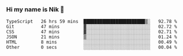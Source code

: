 ### Hi my name is Nik 👋

<!--
**NikDoe/NikDoe** is a ✨ _special_ ✨ repository because its `README.md` (this file) appears on your GitHub profile.

Here are some ideas to get you started:

- 🔭 I’m currently working on ...
- 🌱 I’m currently learning ...
- 👯 I’m looking to collaborate on ...
- 🤔 I’m looking for help with ...
- 💬 Ask me about ...
- 📫 How to reach me: ...
- 😄 Pronouns: ...
- ⚡ Fun fact: ...
-->

<!--START_SECTION:waka-->

```text
TypeScript   26 hrs 59 mins  ███████████████████████▒░   92.78 %
Git          47 mins         ▓░░░░░░░░░░░░░░░░░░░░░░░░   02.72 %
CSS          47 mins         ▓░░░░░░░░░░░░░░░░░░░░░░░░   02.71 %
JSON         21 mins         ▒░░░░░░░░░░░░░░░░░░░░░░░░   01.24 %
HTML         8 mins          ░░░░░░░░░░░░░░░░░░░░░░░░░   00.49 %
Other        0 secs          ░░░░░░░░░░░░░░░░░░░░░░░░░   00.04 %
```

<!--END_SECTION:waka-->
